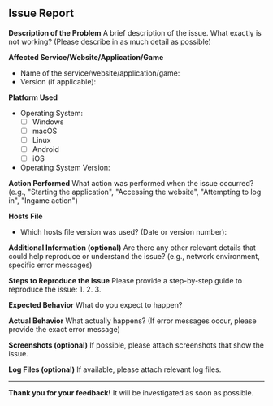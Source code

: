 ## Issue Report

**Description of the Problem**
A brief description of the issue. What exactly is not working? (Please describe in as much detail as possible)

**Affected Service/Website/Application/Game**
- Name of the service/website/application/game:
- Version (if applicable):

**Platform Used**
- Operating System:
  - [ ] Windows
  - [ ] macOS
  - [ ] Linux
  - [ ] Android
  - [ ] iOS

- Operating System Version:

**Action Performed**
What action was performed when the issue occurred? (e.g., "Starting the application", "Accessing the website", "Attempting to log in", "Ingame action")

**Hosts File**
- Which hosts file version was used? (Date or version number):

**Additional Information (optional)**
Are there any other relevant details that could help reproduce or understand the issue? (e.g., network environment, specific error messages)

**Steps to Reproduce the Issue**
Please provide a step-by-step guide to reproduce the issue:
1. 
2. 
3. 

**Expected Behavior**
What do you expect to happen?

**Actual Behavior**
What actually happens? (If error messages occur, please provide the exact error message)

**Screenshots (optional)**
If possible, please attach screenshots that show the issue.

**Log Files (optional)**
If available, please attach relevant log files.

---

**Thank you for your feedback!** It will be investigated as soon as possible.
